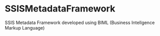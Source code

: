 # SSISMetadataFramework
SSIS Metadata Framework developed using BIML (Business Intellgence Markup Language)

